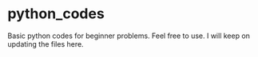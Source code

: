 # python_codes

Basic python codes for beginner problems. Feel free to use. I will keep on updating the files here.

